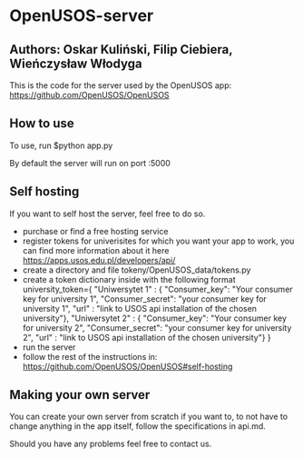 # OpenUSOS-server
## Authors: Oskar Kuliński, Filip Ciebiera, Wieńczysław Włodyga   
This is the code for the server used by the OpenUSOS app: https://github.com/OpenUSOS/OpenUSOS

## How to use
To use, run $python app.py

By default the server will run on port :5000

## Self hosting
If you want to self host the server, feel free to do so.
- purchase or find a free hosting service
- register tokens for univerisites for which you want your app to work, you can find more information about it here https://apps.usos.edu.pl/developers/api/
- create a directory and file tokeny/OpenUSOS_data/tokens.py
- create a token dictionary inside with the following format
      university_token={
        "Uniwersytet 1" : {
          "Consumer_key": "Your consumer key for university 1",
          "Consumer_secret": "your consumer key for university 1",
          "url" : "link to USOS api installation of the chosen university"},
        "Uniwersytet 2" : {
          "Consumer_key": "Your consumer key for university 2",
          "Consumer_secret": "your consumer key for university 2",
          "url" : "link to USOS api installation of the chosen university"}
      }
- run the server
- follow the rest of the instructions in: https://github.com/OpenUSOS/OpenUSOS#self-hosting

## Making your own server
You can create your own server from scratch if you want to, to not have to change anything in the app itself, follow the specifications in api.md.

Should you have any problems feel free to contact us.
